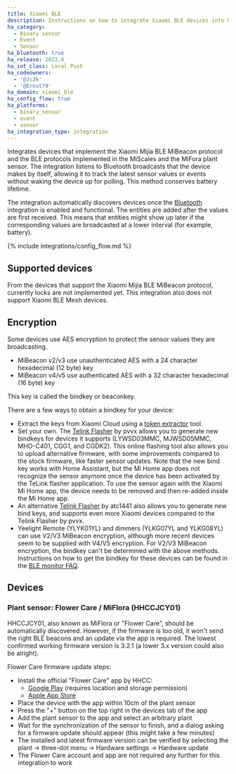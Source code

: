 ```yaml
---
title: Xiaomi BLE
description: Instructions on how to integrate Xiaomi BLE devices into Home Assistant.
ha_category:
  - Binary sensor
  - Event
  - Sensor
ha_bluetooth: true
ha_release: 2022.8
ha_iot_class: Local Push
ha_codeowners:
  - '@Jc2k'
  - '@Ernst79'
ha_domain: xiaomi_ble
ha_config_flow: true
ha_platforms:
  - binary_sensor
  - event
  - sensor
ha_integration_type: integration
---
```


Integrates devices that implement the Xiaomi Mijia BLE MiBeacon protocol and the BLE protocols implemented in the MiScales and the MiFora plant sensor. The integration listens to Bluetooth broadcasts that the device makes by itself, allowing it to track the latest sensor values or events without waking the device up for polling.  This method conserves battery lifetime.

The integration automatically discovers devices once the [Bluetooth](/integrations/bluetooth) integration is enabled and functional. The entities are added after the values are first received. This means that entities might show up later if the corresponding values are broadcasted at a lower interval (for example, battery).

{% include integrations/config_flow.md %}

## Supported devices

From the devices that support the Xiaomi Mijia BLE MiBeacon protocol, currently locks are not implemented yet. This integration also does not support Xiaomi BLE Mesh devices.

## Encryption

Some devices use AES encryption to protect the sensor values they are broadcasting.

- MiBeacon v2/v3 use unauthenticated AES with a 24 character hexadecimal (12 byte) key
- MiBeacon v4/v5 use authenticated AES with a 32 character hexadecimal (16 byte) key

This key is called the bindkey or beaconkey.

There are a few ways to obtain a bindkey for your device:

- Extract the keys from Xiaomi Cloud using a [token extractor](https://github.com/PiotrMachowski/Xiaomi-cloud-tokens-extractor) tool.
- Set your own. The [Telink Flasher](https://pvvx.github.io/ATC_MiThermometer/TelinkMiFlasher.html) by pvvx allows you to generate new bindkeys for devices it supports (LYWSD03MMC, MJWSD05MMC, MHO-C401, CGG1, and CGDK2). This online flashing tool also allows you to upload alternative firmware, with some improvements compared to the stock firmware, like faster sensor updates. Note that the new bind key works with Home Assistant, but the Mi Home app does not recognize the sensor anymore once the device has been activated by the TeLink flasher application. To use the sensor again with the Xiaomi Mi Home app, the device needs to be removed and then re-added inside the Mi Home app.
- An alternative [Telink Flasher](https://atc1441.github.io/Temp_universal_mi_activate.html) by atc1441 also allows you to generate new bind keys, and supports even more Xiaomi devices compared to the Telink Flasher by pvvx.
- Yeelight Remote (YLYK01YL) and dimmers (YLKG07YL and YLKG08YL) can use V2/V3 MiBeacon encryption, although more recent devices seem to be supplied with V4/V5 encryption. For V2/V3 MiBeacon encryption, the bindkey can't be determined with the above methods. Instructions on how to get the bindkey for these devices can be found in the [BLE monitor FAQ](https://custom-components.github.io/ble_monitor/faq#how-to-get-the-mibeacon-v2v3-encryption-key).

## Devices

### Plant sensor: Flower Care / MiFlora (HHCCJCY01)

HHCCJCY01, also known as MiFlora or "Flower Care", should be automatically discovered. However, if the firmware is too old, it won't send the right BLE beacons and an update via the app is required. The lowest confirmed working firmware version is 3.2.1 (a lower 3.x version could also be alright).

Flower Care firmware update steps:

- Install the official "Flower Care" app by HHCC:
  - [Google Play](https://play.google.com/store/apps/details?id=com.huahuacaocao.flowercare) (requires location and storage permission)
  - [Apple App Store](https://apps.apple.com/app/flower-care/id1095274672)
- Place the device with the app within 10cm of the plant sensor
- Press the "+" button on the top right in the devices tab of the app
- Add the plant sensor to the app and select an arbitrary plant
- Wait for the synchronization of the sensor to finish, and a dialog asking for a firmware update should appear (this might take a few minutes)
- The installed and latest firmware version can be verified by selecting the plant -> three-dot menu -> Hardware settings -> Hardware update
- The Flower Care account and app are not required any further for this integration to work
